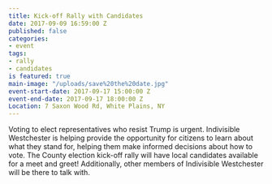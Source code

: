 ```yaml
---
title: Kick-off Rally with Candidates
date: 2017-09-09 16:59:00 Z
published: false
categories:
- event
tags:
- rally
- candidates
is featured: true
main-image: "/uploads/save%20the%20date.jpg"
event-start-date: 2017-09-17 15:00:00 Z
event-end-date: 2017-09-17 18:00:00 Z
Location: 7 Saxon Wood Rd, White Plains, NY
---
```


Voting to elect representatives who resist Trump is urgent. Indivisible Westchester is helping provide the opportunity for citizens to learn about what they stand for, helping them make informed decisions about how to vote. The County election kick-off rally will have local candidates available for a meet and greet! Additionally, other members of Indivisible Westchester will be there to talk with.